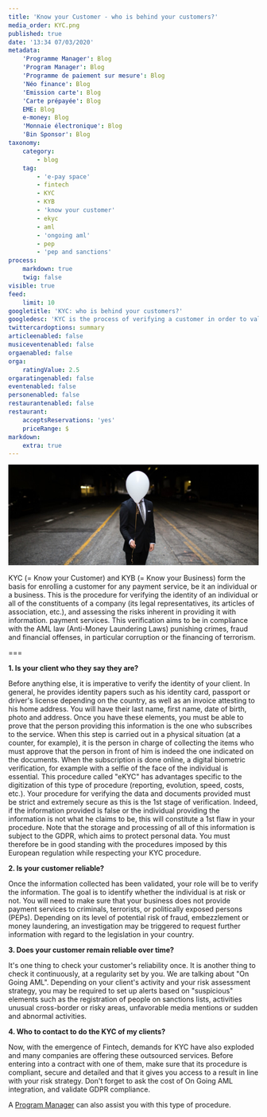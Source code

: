 ```yaml
---
title: 'Know your Customer - who is behind your customers?'
media_order: KYC.png
published: true
date: '13:34 07/03/2020'
metadata:
    'Programme Manager': Blog
    'Program Manager': Blog
    'Programme de paiement sur mesure': Blog
    'Néo finance': Blog
    'Emission carte': Blog
    'Carte prépayée': Blog
    EME: Blog
    e-money: Blog
    'Monnaie électronique': Blog
    'Bin Sponsor': Blog
taxonomy:
    category:
        - blog
    tag:
        - 'e-pay space'
        - fintech
        - KYC
        - KYB
        - 'know your customer'
        - ekyc
        - aml
        - 'ongoing aml'
        - pep
        - 'pep and sanctions'
process:
    markdown: true
    twig: false
visible: true
feed:
    limit: 10
googletitle: 'KYC: who is behind your customers?'
googledesc: 'KYC is the process of verifying a customer in order to validate or not the possibility of providing payment services.'
twittercardoptions: summary
articleenabled: false
musiceventenabled: false
orgaenabled: false
orga:
    ratingValue: 2.5
orgaratingenabled: false
eventenabled: false
personenabled: false
restaurantenabled: false
restaurant:
    acceptsReservations: 'yes'
    priceRange: $
markdown:
    extra: true
---
```


![KYC: who is behind your customers?](KYC.png)

KYC (= Know your Customer) and KYB (= Know your Business) form the basis for enrolling a customer for any payment service, be it an individual or a business.
This is the procedure for verifying the identity of an individual or all of the constituents of a company (its legal representatives, its articles of association, etc.), and assessing the risks inherent in providing it with information. payment services. This verification aims to be in compliance with the AML law (Anti-Money Laundering Laws) punishing crimes, fraud and financial offenses, in particular corruption or the financing of terrorism.

===

**1. Is your client who they say they are?**

Before anything else, it is imperative to verify the identity of your client. In general, he provides identity papers such as his identity card, passport or driver's license depending on the country, as well as an invoice attesting to his home address.
You will have their last name, first name, date of birth, photo and address.
Once you have these elements, you must be able to prove that the person providing this information is the one who subscribes to the service. When this step is carried out in a physical situation (at a counter, for example), it is the person in charge of collecting the items who must approve that the person in front of him is indeed the one indicated on the documents. When the subscription is done online, a digital biometric verification, for example with a selfie of the face of the individual is essential. This procedure called "eKYC" has advantages specific to the digitization of this type of procedure (reporting, evolution, speed, costs, etc.).
Your procedure for verifying the data and documents provided must be strict and extremely secure as this is the 1st stage of verification. Indeed, if the information provided is false or the individual providing the information is not what he claims to be, this will constitute a 1st flaw in your procedure.
Note that the storage and processing of all of this information is subject to the GDPR, which aims to protect personal data. You must therefore be in good standing with the procedures imposed by this European regulation while respecting your KYC procedure.

**2.	Is your customer reliable?**

Once the information collected has been validated, your role will be to verify the information. The goal is to identify whether the individual is at risk or not. You will need to make sure that your business does not provide payment services to criminals, terrorists, or politically exposed persons (PEPs). Depending on its level of potential risk of fraud, embezzlement or money laundering, an investigation may be triggered to request further information with regard to the legislation in your country.

**3.	Does your customer remain reliable over time?**

It's one thing to check your customer's reliability once. It is another thing to check it continuously, at a regularity set by you. We are talking about "On Going AML". Depending on your client's activity and your risk assessment strategy, you may be required to set up alerts based on "suspicious" elements such as the registration of people on sanctions lists, activities unusual cross-border or risky areas, unfavorable media mentions or sudden and abnormal activities.

**4.	Who to contact to do the KYC of my clients?**

Now, with the emergence of Fintech, demands for KYC have also exploded and many companies are offering these outsourced services. Before entering into a contract with one of them, make sure that its procedure is compliant, secure and detailed and that it gives you access to a result in line with your risk strategy. Don't forget to ask the cost of On Going AML integration, and validate GDPR compliance. 

A <span class="link-blog-simple"><a href="https://epayspace.com/fr/ressources/blog/program-manager">Program Manager</a></span> can also assist you with this type of procedure. 
